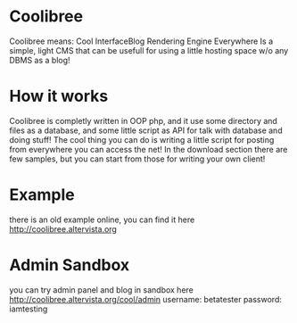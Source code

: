 # Coolibree
Coolibree means: Cool InterfaceBlog Rendering Engine Everywhere 
Is a simple, light CMS that can be usefull for using a little hosting space w/o any DBMS as a blog! 

# How it works
Coolibree is completly written in OOP php, and it use some directory and files as a database, and some little script as API for talk with database and doing stuff!
The cool thing you can do is writing a little script for posting from everywhere you can access the net!
In the download section there are few samples, but you can start from those for writing your own client!

# Example
there is an old example online, you can find it here http://coolibree.altervista.org

# Admin Sandbox
you can try admin panel and blog in sandbox here http://coolibree.altervista.org/cool/admin
username: betatester
password: iamtesting
